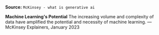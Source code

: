 **Source:** `McKinsey - what is generative ai`

**Machine Learning's Potential**
The increasing volume and complexity of data have amplified the potential and necessity of machine learning. — McKinsey Explainers, January 2023
